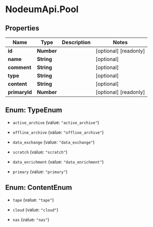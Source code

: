 # NodeumApi.Pool

## Properties

Name | Type | Description | Notes
------------ | ------------- | ------------- | -------------
**id** | **Number** |  | [optional] [readonly] 
**name** | **String** |  | [optional] 
**comment** | **String** |  | [optional] 
**type** | **String** |  | [optional] 
**content** | **String** |  | [optional] 
**primaryId** | **Number** |  | [optional] [readonly] 



## Enum: TypeEnum


* `active_archive` (value: `"active_archive"`)

* `offline_archive` (value: `"offline_archive"`)

* `data_exchange` (value: `"data_exchange"`)

* `scratch` (value: `"scratch"`)

* `data_enrichment` (value: `"data_enrichment"`)

* `primary` (value: `"primary"`)





## Enum: ContentEnum


* `tape` (value: `"tape"`)

* `cloud` (value: `"cloud"`)

* `nas` (value: `"nas"`)




